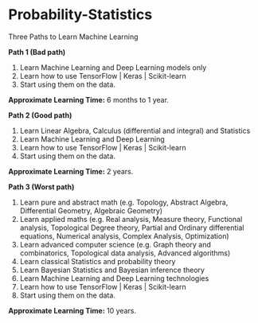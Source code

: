 # Probability-Statistics
Three Paths to Learn Machine Learning

**Path 1 (Bad path)**
1. Learn Machine Learning and Deep Learning models only
2. Learn how to use TensorFlow | Keras | Scikit-learn
3. Start using them on the data.

**Approximate Learning Time:** 6 months to 1 year.

**Path 2 (Good path)**
1. Learn Linear Algebra, Calculus (differential and integral) and Statistics
2. Learn Machine Learning and Deep Learning
3. Learn how to use TensorFlow | Keras | Scikit-learn
4. Start using them on the data.

**Approximate Learning Time:** 2 years.

**Path 3 (Worst path)**
1. Learn pure and abstract math (e.g. Topology, Abstract Algebra, Differential Geometry, Algebraic Geometry)
2. Learn applied maths (e.g. Real analysis, Measure theory, Functional analysis, Topological Degree theory, Partial and Ordinary differential equations, Numerical analysis, Complex Analysis, Optimization)
3. Learn advanced computer science (e.g. Graph theory and combinatorics, Topological data analysis, Advanced algorithms)
4. Learn classical Statistics and probability theory
5. Learn Bayesian Statistics and Bayesian inference theory
6. Learn Machine Learning and Deep Learning technologies
7. Learn how to use TensorFlow | Keras | Scikit-learn
8. Start using them on the data.

**Approximate Learning Time:** 10 years.